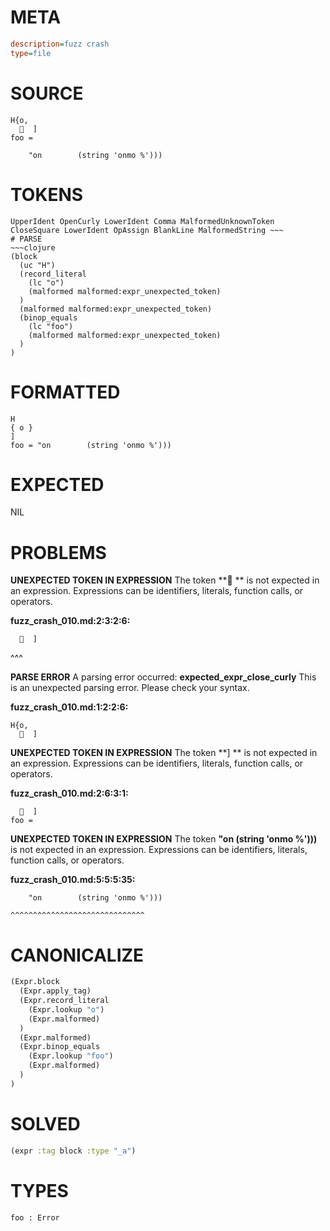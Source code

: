 # META
~~~ini
description=fuzz crash
type=file
~~~
# SOURCE
~~~roc
H{o,
    ]
foo =

    "on        (string 'onmo %')))
~~~
# TOKENS
~~~text
UpperIdent OpenCurly LowerIdent Comma MalformedUnknownToken CloseSquare LowerIdent OpAssign BlankLine MalformedString ~~~
# PARSE
~~~clojure
(block
  (uc "H")
  (record_literal
    (lc "o")
    (malformed malformed:expr_unexpected_token)
  )
  (malformed malformed:expr_unexpected_token)
  (binop_equals
    (lc "foo")
    (malformed malformed:expr_unexpected_token)
  )
)
~~~
# FORMATTED
~~~roc
H
{ o }
]
foo = "on        (string 'onmo %')))
~~~
# EXPECTED
NIL
# PROBLEMS
**UNEXPECTED TOKEN IN EXPRESSION**
The token **  ** is not expected in an expression.
Expressions can be identifiers, literals, function calls, or operators.

**fuzz_crash_010.md:2:3:2:6:**
```roc
    ]
```
  ^^^


**PARSE ERROR**
A parsing error occurred: **expected_expr_close_curly**
This is an unexpected parsing error. Please check your syntax.

**fuzz_crash_010.md:1:2:2:6:**
```roc
H{o,
    ]
```


**UNEXPECTED TOKEN IN EXPRESSION**
The token **]
** is not expected in an expression.
Expressions can be identifiers, literals, function calls, or operators.

**fuzz_crash_010.md:2:6:3:1:**
```roc
    ]
foo =
```


**UNEXPECTED TOKEN IN EXPRESSION**
The token **"on        (string 'onmo %')))** is not expected in an expression.
Expressions can be identifiers, literals, function calls, or operators.

**fuzz_crash_010.md:5:5:5:35:**
```roc
    "on        (string 'onmo %')))
```
    ^^^^^^^^^^^^^^^^^^^^^^^^^^^^^^


# CANONICALIZE
~~~clojure
(Expr.block
  (Expr.apply_tag)
  (Expr.record_literal
    (Expr.lookup "o")
    (Expr.malformed)
  )
  (Expr.malformed)
  (Expr.binop_equals
    (Expr.lookup "foo")
    (Expr.malformed)
  )
)
~~~
# SOLVED
~~~clojure
(expr :tag block :type "_a")
~~~
# TYPES
~~~roc
foo : Error
~~~
